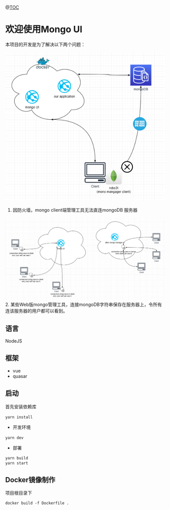 @[TOC](Welcome)

# 欢迎使用Mongo UI
本项目的开发是为了解决以下两个问题：
    
![image](./Solution.png)
1.  因防火墙，mongo client端管理工具无法直连mongoDB 服务器
    
![image](./Solution2.png)
2. 某些Web版mongo管理工具，连接mongoDB字符串保存在服务器上，令所有连该服务器的用户都可以看到。

## 语言
NodeJS

## 框架
- vue
- quasar

## 启动
首先安装依赖库
    
```yarn install```
    

- 开发环境
    
```yarn dev```
    

- 部署
```
yarn build
yarn start
```

## Docker镜像制作
项目根目录下
```
docker build -f Dockerfile .
```

